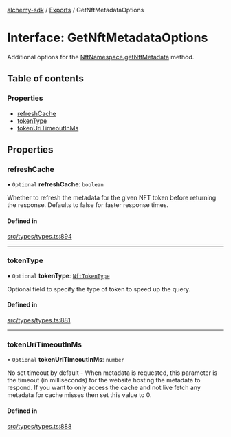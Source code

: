 [alchemy-sdk](../README.md) / [Exports](../modules.md) / GetNftMetadataOptions

# Interface: GetNftMetadataOptions

Additional options for the [NftNamespace.getNftMetadata](../classes/NftNamespace.md#getnftmetadata) method.

## Table of contents

### Properties

- [refreshCache](GetNftMetadataOptions.md#refreshcache)
- [tokenType](GetNftMetadataOptions.md#tokentype)
- [tokenUriTimeoutInMs](GetNftMetadataOptions.md#tokenuritimeoutinms)

## Properties

### refreshCache

• `Optional` **refreshCache**: `boolean`

Whether to refresh the metadata for the given NFT token before returning
the response. Defaults to false for faster response times.

#### Defined in

[src/types/types.ts:894](https://github.com/alchemyplatform/alchemy-sdk-js/blob/7bf2430/src/types/types.ts#L894)

___

### tokenType

• `Optional` **tokenType**: [`NftTokenType`](../enums/NftTokenType.md)

Optional field to specify the type of token to speed up the query.

#### Defined in

[src/types/types.ts:881](https://github.com/alchemyplatform/alchemy-sdk-js/blob/7bf2430/src/types/types.ts#L881)

___

### tokenUriTimeoutInMs

• `Optional` **tokenUriTimeoutInMs**: `number`

No set timeout by default - When metadata is requested, this parameter is
the timeout (in milliseconds) for the website hosting the metadata to
respond. If you want to only access the cache and not live fetch any
metadata for cache misses then set this value to 0.

#### Defined in

[src/types/types.ts:888](https://github.com/alchemyplatform/alchemy-sdk-js/blob/7bf2430/src/types/types.ts#L888)
